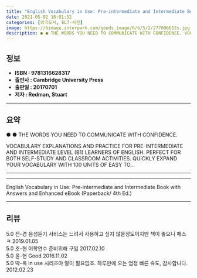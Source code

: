 ```yaml
---
title: "English Vocabulary in Use: Pre-intermediate and Intermediate Book with Answers and Enhanced eBook (Paperback/ 4th Ed.)"
date: 2021-05-02 16:01:52
categories: [외국도서, ELT-사전]
image: https://bimage.interpark.com/goods_image/6/6/5/2/277006652s.jpg
description: ● ● THE WORDS YOU NEED TO COMMUNICATE WITH CONFIDENCE. VOCABULARY EXPLANATIONS AND PRACTICE FOR PRE-INTERMEDIATE AND INTERMEDIATE LEVEL (B1) LEARNERS OF ENGL
---
```


## **정보**

- **ISBN : 9781316628317**
- **출판사 : Cambridge University Press**
- **출판일 : 20170701**
- **저자 : Redman, Stuart**

------



## **요약**

●  ●  THE WORDS YOU NEED TO COMMUNICATE WITH CONFIDENCE.

VOCABULARY EXPLANATIONS AND PRACTICE FOR PRE-INTERMEDIATE AND INTERMEDIATE LEVEL (B1) LEARNERS OF ENGLISH. PERFECT FOR BOTH SELF-STUDY AND CLASSROOM ACTIVITIES. QUICKLY EXPAND YOUR VOCABULARY WITH 100 UNITS OF EASY TO... 

------



------


English Vocabulary in Use: Pre-intermediate and Intermediate Book with Answers and Enhanced eBook (Paperback/ 4th Ed.) 

------


## **리뷰** 

5.0 전-경 음성듣기 서비스는 느려서 사용하고 싶지 않을정도이지만
책이 좋으니 패스ㅋ 2019.01.05 <br/>5.0 조-현 어학연수 준비위해 구입 2017.02.10 <br/>5.0 윤-현 Good 2016.11.02 <br/>5.0 박-옥 in use 시리즈야 말이 필요없죠. 하루만에 오는 엄청 빠른 속도, 감사합니다. 2012.02.23 <br/>